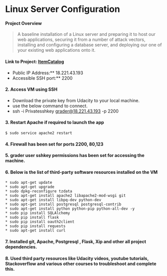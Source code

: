 # Linux Server Configuration

#### Project Overview
> A baseline installation of a Linux server and preparing it to host our web applications, 
securing it from a number of attack vectors, installing and configuring a database server, and deploying our one of your existing web applications onto it.

#### Link to Project: [ItemCatalog](http://18.221.43.193/)

  * Public IP Address:** 18.221.43.193
  * Accessible SSH port:** 2200

#### 2. Access VM using SSH
  * Download the private key from Udacity to your local machine.
  * use the below command to connect.
  * ssh -i Privatesshkey grader@18.221.43.193 -p 2200  

#### 3. Restart Apache if required to launch the app

   
    $ sudo service apache2 restart
   
#### 4. Firewall has been set for ports 2200, 80,123 

#### 5. grader user sshkey permissions has been set for accessing the machine. 

#### 6. Below is the list of third-party software resources installed on the VM
	* sudo apt-get update
	* sudo apt-get upgrade
	* sudo dpkg-reconfigure tzdata
	* sudo apt-get install apache2 libapache2-mod-wsgi git
	* sudo apt-get install libpq-dev python-dev
	* sudo apt-get install postgresql postgresql-contrib
	* sudo apt-get install python python-pip python-all-dev -y
	* sudo pip install SQLAlchemy
	* sudo pip install flask
	* sudo pip install oauth2client
	* sudo pip install requests
	* sudo apt-get install curl

#### 7. Installed git, Apache, Postgresql , Flask, Xip and other all project dependencies. 

#### 8. Used third party resources like Udacity videos, youtube tutorials, Stackoverflow and various other courses to troubleshoot and complete this.


















